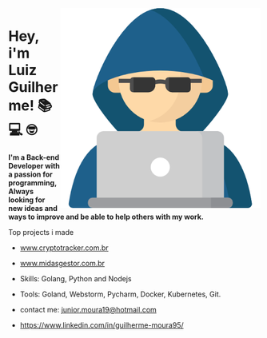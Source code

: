 <img src="./img/programer.png" min-width="400px" max-width="400px" width="400px" align="right" alt="Computador Image" title="Computador Image">


# Hey, i'm Luiz Guilherme!  :books: :computer: :nerd_face:

**I'm a Back-end Developer with a passion for programming, Always looking for new ideas and ways to improve and be able to help others with my work.**

Top projects i made

- www.cryptotracker.com.br
- www.midasgestor.com.br


- Skills: Golang, Python and Nodejs
- Tools: Goland, Webstorm, Pycharm, Docker, Kubernetes, Git.
- contact me: junior.moura19@hotmail.com
- https://www.linkedin.com/in/guilherme-moura95/
